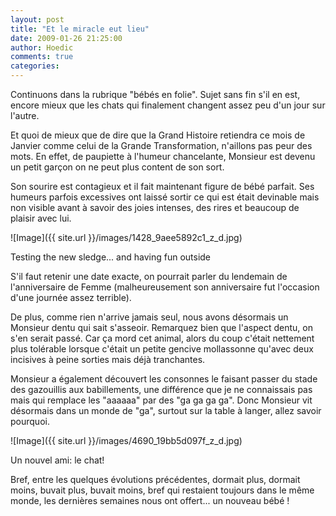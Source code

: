 ```yaml
---
layout: post
title: "Et le miracle eut lieu"
date: 2009-01-26 21:25:00
author: Hoedic
comments: true
categories: 
---
```



Continuons dans la rubrique "bébés en folie". Sujet sans fin s'il en est, encore mieux que les chats qui finalement changent assez peu d'un jour sur l'autre.

Et quoi de mieux que de dire que la Grand Histoire retiendra ce mois de Janvier comme celui de la Grande Transformation, n'aillons pas peur des mots. En effet, de paupiette à l'humeur chancelante, Monsieur est devenu un petit garçon on ne peut plus content de son sort.

Son sourire est contagieux et il fait maintenant figure de bébé parfait. Ses humeurs parfois excessives ont laissé sortir ce qui est était devinable mais non visible avant à savoir des joies intenses, des rires et beaucoup de plaisir avec lui.


![Image]({{ site.url }}/images/1428_9aee5892c1_z_d.jpg)
<div class="photoattrib">Testing the new sledge... and having fun outside</div>



S'il faut retenir une date exacte, on pourrait parler du lendemain de l'anniversaire de Femme (malheureusement son anniversaire fut l'occasion d'une journée assez terrible).

De plus, comme rien n'arrive jamais seul, nous avons désormais un Monsieur dentu qui sait s'asseoir. Remarquez bien que l'aspect dentu, on s'en serait passé. Car ça mord cet animal, alors du coup c'était nettement plus tolérable lorsque c'était un petite gencive mollassonne qu'avec deux incisives à peine sorties mais déjà tranchantes.

Monsieur a également découvert les consonnes le faisant passer du stade des gazouillis aux babillements, une différence que je ne connaissais pas mais qui remplace les "aaaaaa" par des "ga ga ga ga". Donc Monsieur vit désormais dans un monde de "ga", surtout sur la table à langer, allez savoir pourquoi.


![Image]({{ site.url }}/images/4690_19bb5d097f_z_d.jpg)
<div class="photoattrib">Un nouvel ami: le chat!</div>



Bref, entre les quelques évolutions précédentes, dormait plus, dormait moins, buvait plus, buvait moins, bref qui restaient toujours dans le même monde, les dernières semaines nous ont offert... un nouveau bébé !